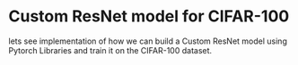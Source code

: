 # Custom ResNet model for CIFAR-100

<p> lets see implementation of how we can build a Custom ResNet model using Pytorch Libraries and train it on the CIFAR-100 dataset.</p>
